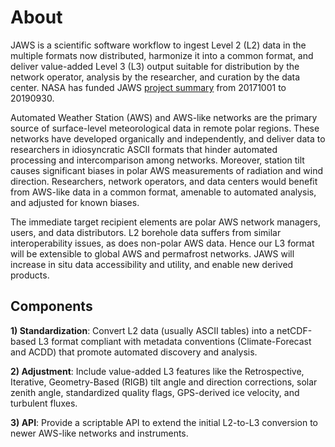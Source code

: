 # About

JAWS is a scientific software workflow to ingest Level 2 (L2) data in the multiple
formats now distributed, harmonize it into a common format, and deliver value-added
Level 3 (L3) output suitable for distribution by the network operator, analysis by
the researcher, and curation by the data center.
NASA has funded JAWS [project summary](http://dust.ess.uci.edu/prp/prp_aist/prp_aist_smr.pdf) from 20171001 to 20190930.

Automated Weather Station (AWS) and AWS-like networks are the primary source
of surface-level meteorological data in remote polar regions.
These networks have developed organically and independently, and deliver data to
researchers in idiosyncratic ASCII formats that hinder automated processing and
intercomparison among networks. Moreover, station tilt causes significant biases in
polar AWS measurements of radiation and wind direction. Researchers, network operators,
and data centers would benefit from AWS-like data in a common format, amenable to
automated analysis, and adjusted for known biases.

The immediate target recipient elements are polar AWS network managers, users, and
data distributors. L2 borehole data suffers from similar interoperability issues,
as does non-polar AWS data. Hence our L3 format will be extensible to global AWS and
permafrost networks. JAWS will increase in situ data accessibility and utility, and
enable new derived products.

## Components

**1) Standardization**: Convert L2 data (usually ASCII tables) into a netCDF-based L3 format compliant with metadata conventions (Climate-Forecast and ACDD) that promote automated discovery and analysis.

**2) Adjustment**: Include value-added L3 features like the Retrospective, Iterative, Geometry-Based (RIGB) tilt angle and direction corrections, solar zenith angle, standardized quality flags, GPS-derived ice velocity, and turbulent fluxes.

**3) API**: Provide a scriptable API to extend the initial L2-to-L3 conversion to newer AWS-like networks and instruments.

